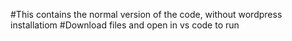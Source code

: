 #This contains the normal version of the code, without wordpress installatiom
#Download files and open in vs code to run
